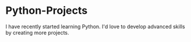 # Python-Projects
I have recently started learning Python. I'd love to develop advanced skills by creating more projects.
